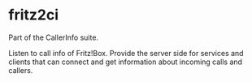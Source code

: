 # fritz2ci

Part of the CallerInfo suite.

Listen to call info of Fritz!Box. Provide the server side for services and clients
that can connect and get information about incoming calls and callers.
